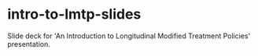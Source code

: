 # intro-to-lmtp-slides
Slide deck for 'An Introduction to Longitudinal Modified Treatment Policies' presentation.
